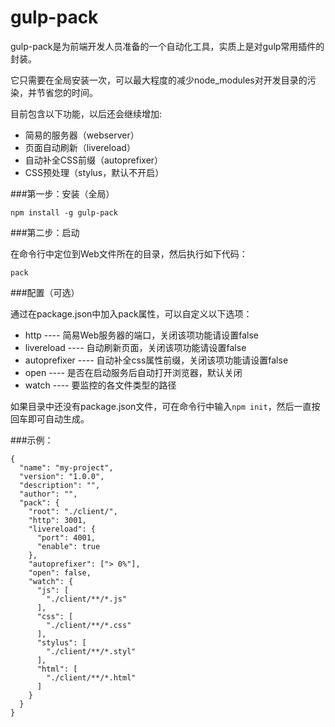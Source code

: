 # gulp-pack

gulp-pack是为前端开发人员准备的一个自动化工具，实质上是对gulp常用插件的封装。

它只需要在全局安装一次，可以最大程度的减少node_modules对开发目录的污染，并节省您的时间。

目前包含以下功能，以后还会继续增加:

* 简易的服务器（webserver）
* 页面自动刷新（livereload）
* 自动补全CSS前缀（autoprefixer）
* CSS预处理（stylus，默认不开启）

###第一步：安装（全局）

```
npm install -g gulp-pack
```


###第二步：启动

在命令行中定位到Web文件所在的目录，然后执行如下代码：

```
pack
```


###配置（可选）

通过在package.json中加入pack属性，可以自定义以下选项：

* http          ---- 简易Web服务器的端口，关闭该项功能请设置false
* livereload    ---- 自动刷新页面，关闭该项功能请设置false
* autoprefixer  ---- 自动补全css属性前缀，关闭该项功能请设置false
* open          ---- 是否在启动服务后自动打开浏览器，默认关闭
* watch         ---- 要监控的各文件类型的路径

如果目录中还没有package.json文件，可在命令行中输入`npm init`，然后一直按回车即可自动生成。

###示例：

```
{
  "name": "my-project",
  "version": "1.0.0",
  "description": "",
  "author": "",
  "pack": {
    "root": "./client/",
    "http": 3001,
    "livereload": {
      "port": 4001,
      "enable": true
    },
    "autoprefixer": ["> 0%"],
    "open": false,
    "watch": {
      "js": [
        "./client/**/*.js"
      ],
      "css": [
        "./client/**/*.css"
      ],
      "stylus": [
        "./client/**/*.styl"
      ],
      "html": [
        "./client/**/*.html"
      ]
    }
  }
}
```
